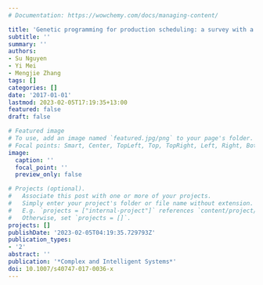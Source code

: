 ```yaml
---
# Documentation: https://wowchemy.com/docs/managing-content/

title: 'Genetic programming for production scheduling: a survey with a unified framework'
subtitle: ''
summary: ''
authors:
- Su Nguyen
- Yi Mei
- Mengjie Zhang
tags: []
categories: []
date: '2017-01-01'
lastmod: 2023-02-05T17:19:35+13:00
featured: false
draft: false

# Featured image
# To use, add an image named `featured.jpg/png` to your page's folder.
# Focal points: Smart, Center, TopLeft, Top, TopRight, Left, Right, BottomLeft, Bottom, BottomRight.
image:
  caption: ''
  focal_point: ''
  preview_only: false

# Projects (optional).
#   Associate this post with one or more of your projects.
#   Simply enter your project's folder or file name without extension.
#   E.g. `projects = ["internal-project"]` references `content/project/deep-learning/index.md`.
#   Otherwise, set `projects = []`.
projects: []
publishDate: '2023-02-05T04:19:35.729793Z'
publication_types:
- '2'
abstract: ''
publication: '*Complex and Intelligent Systems*'
doi: 10.1007/s40747-017-0036-x
---
```

